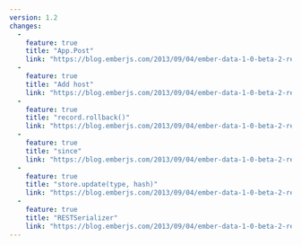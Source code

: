 ```yaml
---
version: 1.2
changes:
  -
    feature: true
    title: "App.Post"
    link: "https://blog.emberjs.com/2013/09/04/ember-data-1-0-beta-2-released.html"
  -
    feature: true
    title: "Add host"
    link: "https://blog.emberjs.com/2013/09/04/ember-data-1-0-beta-2-released.html"
  -
    feature: true
    title: "record.rollback()"
    link: "https://blog.emberjs.com/2013/09/04/ember-data-1-0-beta-2-released.html"
  -
    feature: true
    title: "since"
    link: "https://blog.emberjs.com/2013/09/04/ember-data-1-0-beta-2-released.html"
  -
    feature: true
    title: "store.update(type, hash)"
    link: "https://blog.emberjs.com/2013/09/04/ember-data-1-0-beta-2-released.html"
  -
    feature: true
    title: "RESTSerializer"
    link: "https://blog.emberjs.com/2013/09/04/ember-data-1-0-beta-2-released.html"
---
```

